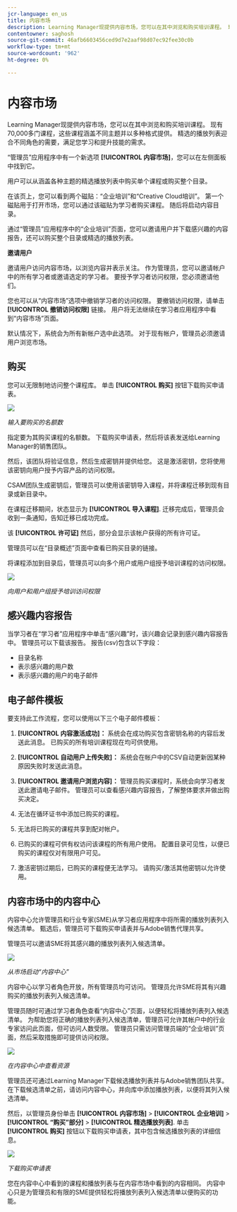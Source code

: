 ```yaml
---
jcr-language: en_us
title: 内容市场
description: Learning Manager现提供内容市场，您可以在其中浏览和购买培训课程。 现有70,000多门课程，这些课程涵盖不同主题并以多种格式提供。 精选的播放列表迎合不同角色的需要，满足您学习和提升技能的需求。
contentowner: saghosh
source-git-commit: 46afb6603456ced9d7e2aaf98d07ec92fee30c0b
workflow-type: tm+mt
source-wordcount: '962'
ht-degree: 0%

---
```




# 内容市场

Learning Manager现提供内容市场，您可以在其中浏览和购买培训课程。 现有70,000多门课程，这些课程涵盖不同主题并以多种格式提供。 精选的播放列表迎合不同角色的需要，满足您学习和提升技能的需求。

“管理员”应用程序中有一个新选项 **[!UICONTROL 内容市场]**，您可以在左侧面板中找到它。

用户可以从涵盖各种主题的精选播放列表中购买单个课程或购买整个目录。

在该页上，您可以看到两个磁贴：“企业培训”和“Creative Cloud培训”。 第一个磁贴用于打开市场，您可以通过该磁贴为学习者购买课程。 随后将启动内容目录。

通过“管理员”应用程序中的“企业培训”页面，您可以邀请用户并下载感兴趣的内容报告，还可以购买整个目录或精选的播放列表。

**邀请用户**

邀请用户访问内容市场，以浏览内容并表示关注。 作为管理员，您可以邀请帐户中的所有学习者或邀请选定的学习者。 要授予学习者访问权限，您必须邀请他们。

您也可以从“内容市场”选项中撤销学习者的访问权限。 要撤销访问权限，请单击 **[!UICONTROL 撤销访问权限]** 链接。  用户将无法继续在学习者应用程序中看到“内容市场”页面。

默认情况下，系统会为所有新帐户选中此选项。 对于现有帐户，管理员必须邀请用户浏览市场。

## 购买

您可以无限制地访问整个课程库。 单击 **[!UICONTROL 购买]** 按钮下载购买申请表。

![](assets/purchase-request.png)

*输入要购买的名额数*

指定要为其购买课程的名额数。 下载购买申请表，然后将该表发送给Learning Manager的销售团队。

然后，该团队将验证信息，然后生成密钥并提供给您。 这是激活密钥，您将使用该密钥向用户授予内容产品的访问权限。

CSAM团队生成密钥后，管理员可以使用该密钥导入课程，并将课程迁移到现有目录或新目录中。

在课程迁移期间，状态显示为 **[!UICONTROL 导入课程]**. 迁移完成后，管理员会收到一条通知，告知迁移已成功完成。

该 **[!UICONTROL 许可证]** 然后，部分会显示该帐户获得的所有许可证。

管理员可以在“目录概述”页面中查看已购买目录的链接。

将课程添加到目录后，管理员可以向多个用户或用户组授予培训课程的访问权限。

![](assets/licenses.png)

*向用户和用户组授予培训访问权限*

## 感兴趣内容报告

当学习者在“学习者”应用程序中单击“感兴趣”时，该兴趣会记录到感兴趣内容报告中。 管理员可以下载该报告。 报告(csv)包含以下字段：

* 目录名称
* 表示感兴趣的用户数
* 表示感兴趣的用户的电子邮件

## 电子邮件模板

要支持此工作流程，您可以使用以下三个电子邮件模板：

1. **[!UICONTROL 内容激活成功]：** 系统会在成功购买包含密钥名称的内容后发送此消息。 已购买的所有培训课程现在均可供使用。
1. **[!UICONTROL 自动用户上传失败]：** 系统会在帐户中的CSV自动更新因某种原因失败时发送此消息。
1. **[!UICONTROL 邀请用户浏览内容]：** 管理员购买课程时，系统会向学习者发送此邀请电子邮件。 管理员可以查看感兴趣内容报告，了解整体要求并做出购买决定。

1. 无法在循环证书中添加已购买的课程。
1. 无法将已购买的课程共享到配对帐户。
1. 已购买的课程可供有权访问该课程的所有用户使用。 配置目录可见性，以便已购买的课程仅对有限用户可见。
1. 激活密钥过期后，已购买的课程便无法学习。 请购买/激活其他密钥以允许使用。

## 内容市场中的内容中心

内容中心允许管理员和行业专家(SME)从学习者应用程序中将所需的播放列表列入候选清单。 甄选后，管理员可下载购买申请表并与Adobe销售代理共享。

管理员可以邀请SME将其感兴趣的播放列表列入候选清单。

![](assets/content-hub.png)

*从市场启动“内容中心”*

内容中心以学习者角色开放，所有管理员均可访问。 管理员允许SME将其有兴趣购买的播放列表列入候选清单。

管理员随时可通过学习者角色查看“内容中心”页面，以便轻松将播放列表列入候选清单。 为帮助您将正确的播放列表列入候选清单，管理员可允许其帐户中的行业专家访问此页面，但可访问人数受限。 管理员只需访问管理员端的“企业培训”页面，然后采取措施即可提供访问权限。

![](assets/content-hub-resources.png)

*在内容中心中查看资源*

管理员还可通过Learning Manager下载候选播放列表并与Adobe销售团队共享。 在下载候选清单之前，请访问内容中心，并向库中添加播放列表，以便将其列入候选清单。

然后，以管理员身份单击 **[!UICONTROL 内容市场]** > **[!UICONTROL 企业培训]** > **[!UICONTROL “购买”部分]** > **[!UICONTROL 精选播放列表]**. 单击 **[!UICONTROL 购买]** 按钮以下载购买申请表，其中包含候选播放列表的详细信息。

![](assets/download-purchase-request.png)

*下载购买申请表*

您在内容中心中看到的课程和播放列表与在内容市场中看到的内容相同。 内容中心只是为管理员和有限的SME提供轻松将播放列表列入候选清单以便购买的功能。
